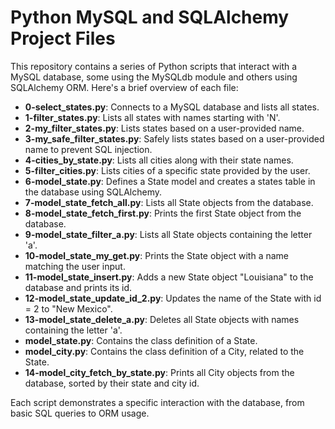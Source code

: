 
# Python MySQL and SQLAlchemy Project Files

This repository contains a series of Python scripts that interact with a MySQL database, some using the MySQLdb module and others using SQLAlchemy ORM. Here's a brief overview of each file:

- **0-select_states.py**: Connects to a MySQL database and lists all states.
- **1-filter_states.py**: Lists all states with names starting with 'N'.
- **2-my_filter_states.py**: Lists states based on a user-provided name.
- **3-my_safe_filter_states.py**: Safely lists states based on a user-provided name to prevent SQL injection.
- **4-cities_by_state.py**: Lists all cities along with their state names.
- **5-filter_cities.py**: Lists cities of a specific state provided by the user.
- **6-model_state.py**: Defines a State model and creates a states table in the database using SQLAlchemy.
- **7-model_state_fetch_all.py**: Lists all State objects from the database.
- **8-model_state_fetch_first.py**: Prints the first State object from the database.
- **9-model_state_filter_a.py**: Lists all State objects containing the letter 'a'.
- **10-model_state_my_get.py**: Prints the State object with a name matching the user input.
- **11-model_state_insert.py**: Adds a new State object "Louisiana" to the database and prints its id.
- **12-model_state_update_id_2.py**: Updates the name of the State with id = 2 to "New Mexico".
- **13-model_state_delete_a.py**: Deletes all State objects with names containing the letter 'a'.
- **model_state.py**: Contains the class definition of a State.
- **model_city.py**: Contains the class definition of a City, related to the State.
- **14-model_city_fetch_by_state.py**: Prints all City objects from the database, sorted by their state and city id.

Each script demonstrates a specific interaction with the database, from basic SQL queries to ORM usage.

